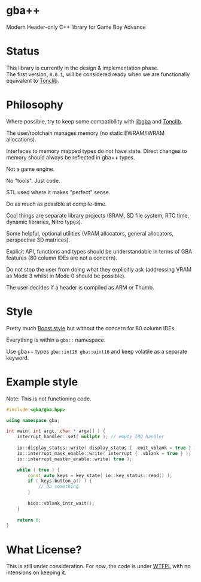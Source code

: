 # gba++

Modern Header-only C++ library for Game Boy Advance

# Status

This library is currently in the design & implementation phase.    
The first version, `0.0.1`, will be considered ready when we are functionally equivalent to [Tonclib](https://www.coranac.com/man/tonclib/modules.htm).

# Philosophy

Where possible, try to keep some compatibility with [libgba](https://github.com/devkitPro/libgba) and [Tonclib](https://www.coranac.com/man/tonclib/main.htm).

The user/toolchain manages memory (no static EWRAM/IWRAM allocations).

Interfaces to memory mapped types do not have state. Direct changes to memory should always be reflected in gba++ types.

Not a game engine.

No "tools". Just code.

STL used where it makes "perfect" sense.

Do as much as possible at compile-time.

Cool things are separate library projects (SRAM, SD file system, RTC time, dynamic libraries, Nitro types). 

Some helpful, optional utilities (VRAM allocators, general allocators, perspective 3D matrices).

Explicit API, functions and types should be understandable in terms of GBA features (80 column IDEs are not a concern).

Do not stop the user from doing what they explicitly ask (addressing VRAM as Mode 3 whilst in Mode 0 should be possible).

The user decides if a header is compiled as ARM or Thumb.

# Style

Pretty much [Boost style](https://github.com/boostorg/geometry/wiki/Guidelines-for-Developers) but without the concern for 80 column IDEs.

Everything is within a `gba::` namespace.

Use gba++ types `gba::int16 gba::uint16` and keep volatile as a separate keyword.

# Example style

Note: This is not functioning code.

```C++
#include <gba/gba.hpp>

using namespace gba;

int main( int argc, char * argv[] ) {
	interrupt_handler::set( nullptr ); // empty IRQ handler
	
	io::display_status::write( display_status { .emit_vblank = true } );
	io::interrupt_mask_enable::write( interrupt { .vblank = true } );
	io::interrupt_master_enable::write( true );

	while ( true ) {
		const auto keys = key_state( io::key_status::read() );
		if ( keys.button_a() ) {
			// Do something
		}
		
		bios::vblank_intr_wait();
	}
	
	return 0;
}
```

# What License?

This is still under consideration. For now, the code is under [WTFPL](http://www.wtfpl.net/) with no intensions on keeping it.
